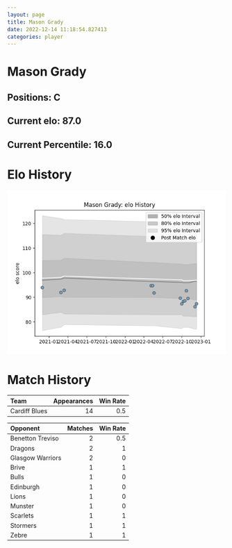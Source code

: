 ```yaml
---  
layout: page  
title: Mason Grady  
date: 2022-12-14 11:18:54.827413  
categories: player  
---
```

# Mason Grady

## Positions: C

## Current elo: 87.0

## Current Percentile: 16.0

# Elo History


![elo history](history_MasonGrady.png)
# Match History


| Team          |   Appearances |   Win Rate |
|:--------------|--------------:|-----------:|
| Cardiff Blues |            14 |        0.5 |

| Opponent         |   Matches |   Win Rate |
|:-----------------|----------:|-----------:|
| Benetton Treviso |         2 |        0.5 |
| Dragons          |         2 |        1   |
| Glasgow Warriors |         2 |        0   |
| Brive            |         1 |        1   |
| Bulls            |         1 |        0   |
| Edinburgh        |         1 |        0   |
| Lions            |         1 |        0   |
| Munster          |         1 |        0   |
| Scarlets         |         1 |        1   |
| Stormers         |         1 |        1   |
| Zebre            |         1 |        1   |
